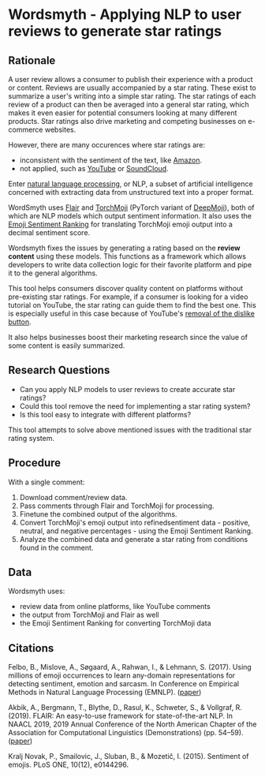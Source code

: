 # Wordsmyth - Applying NLP to user reviews to generate star ratings

## Rationale

A user review allows a consumer to publish their experience with a product or content. Reviews are usually accompanied by a star rating. These exist to summarize a user's writing into a simple star rating. The star ratings of each review of a product can then be averaged into a general star rating, which makes it even easier for potential consumers looking at many different products. Star ratings also drive marketing and competing businesses on e-commerce websites.

However, there are many occurences where star ratings are:

- inconsistent with the sentiment of the text, like [Amazon](https://amazon.com).
- not applied, such as [YouTube](https://youtube.com) or [SoundCloud](https://soundcloud.com).

Enter [natural language processing](https://en.wikipedia.org/wiki/Natural_language_processing), or NLP, a subset of artificial intelligence concerned with extracting data from unstructured text into a proper format.

WordSmyth uses [Flair](https://github.com/flairNLP/flair) and [TorchMoji](https://github.com/huggingface/torchMoji) (PyTorch variant of [DeepMoji](https://github.com/bfelbo/DeepMoji)), both of which are NLP models which output sentiment information. It also uses the [Emoji Sentiment Ranking](https://kt.ijs.si/data/Emoji_sentiment_ranking/) for translating TorchMoji emoji output into a decimal sentiment score.

Wordsmyth fixes the issues by generating a rating based on the **review content** using these models. This functions as a framework which allows developers to write data collection logic for their favorite platform and pipe it to the general algorithms.

This tool helps consumers discover quality content on platforms without pre-existing star ratings. For example, if a consumer is looking for a video tutorial on YouTube, the star rating can guide them to find the best one. This is especially useful in this case because of YouTube's [removal of the dislike button](https://www.youtube.com/watch?v=kxOuG8jMIgI).

It also helps businesses boost their marketing research since the value of some content is easily summarized. 

## Research Questions

- Can you apply NLP models to user reviews to create accurate star ratings?
- Could this tool remove the need for implementing a star rating system?
- Is this tool easy to integrate with different platforms?

This tool attempts to solve above mentioned issues with the traditional star rating system.

## Procedure

With a single comment:

1. Download comment/review data.
2. Pass comments through Flair and TorchMoji for processing.
3. Finetune the combined output of the algorithms.
4. Convert TorchMoji's emoji output into refinedsentiment data - positive, neutral, and negative percentages - using the Emoji Sentiment Ranking.
5. Analyze the combined data and generate a star rating from conditions found in the comment.

## Data

Wordsmyth uses:

- review data from online platforms, like YouTube comments
- the output from TorchMoji and Flair as well
- the Emoji Sentiment Ranking for converting TorchMoji data

## Citations

Felbo, B., Mislove, A., Søgaard, A., Rahwan, I., & Lehmann, S. (2017). Using millions of emoji occurrences to learn any-domain representations for detecting sentiment, emotion and sarcasm. In Conference on Empirical Methods in Natural Language Processing (EMNLP). ([paper](http://dx.doi.org/10.1371/journal.pone.0144296))

Akbik, A., Bergmann, T., Blythe, D., Rasul, K., Schweter, S., & Vollgraf, R. (2019). FLAIR: An easy-to-use framework for state-of-the-art NLP. In NAACL 2019, 2019 Annual Conference of the North American Chapter of the Association for Computational Linguistics (Demonstrations) (pp. 54–59). ([paper](https://www.aclweb.org/anthology/papers/N/N19/N19-4010/))

Kralj Novak, P., Smailovic, J., Sluban, B., & Mozetič, I. (2015). Sentiment of emojis. PLoS ONE, 10(12), e0144296.
